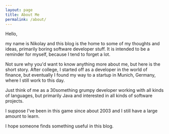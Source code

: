 ```yaml
---
layout: page
title: About Me
permalink: /about/
---
```


Hello, 

my name is Nikolay and this blog is the home to some of my thoughts and ideas, primarily boring software developer stuff. It is intended to be a reminder for myself, because I tend to forget a lot.

Not sure why you'd want to know anything more about me, but here is the short story. After college, I started off as a developer in the world of finance, but eventually I found my way to a startup in Munich, Germany, where I still work to this day.

Just think of me as a 30something grumpy developer working with all kinds of languages, but primarily Java and interested in all kinds of software projects.

I suppose I've been in this game since about 2003 and I still have a large amount to learn.

I hope someone finds something useful in this blog.
